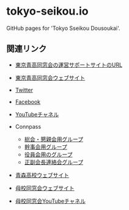 # tokyo-seikou.io
GitHub pages for 'Tokyo Sseikou Dousoukai'.

## 関連リンク

* [東京青高同窓会の運営サポートサイトのURL](https://tokyo-seikou.github.io/)

* [東京青高同窓会ウェブサイト](https://www.tokyo-seikou.jp/)
* [Twitter](https://twitter.com/tokyo_seikou)
* [Facebook](https://www.facebook.com/tokyo.seikou)
* [YouTubeチャネル](https://www.youtube.com/@tokyo-seikou)

* Connpass
    * [総会・懇親会用グループ](https://tokyo-seikou.connpass.com/)
    * [幹事会用グループ](https://tokyo-seikou-kanji.connpass.com/)
    * [役員会用のグループ](https://tokyo-seikou-yakuin.connpass.com/)
    * [正副会長連絡会グループ](https://tokyo-seikou-steering.connpass.com/)

* [青森高校ウェブサイト](http://www.aomori-h.asn.ed.jp)
* [母校同窓会ウェブサイト](https://aomori-h.jp/)
* [母校同窓会YouTubeチャネル](https://www.youtube.com/UCMETGyd4-BkzrPrA7vmjz1g)

